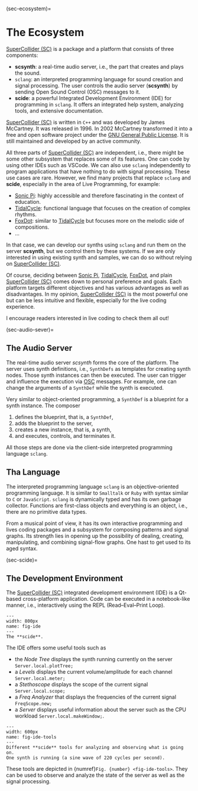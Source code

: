 (sec-ecosystem)=
# The Ecosystem

[SuperCollider (SC)](https://supercollider.github.io/) is a package and a platform that consists of three components:
+ **scsynth**: a real-time audio server, i.e., the part that creates and plays the sound.
+ ``sclang``: an interpreted programming language for sound creation and signal processing. The user controls the audio server (**scsynth**) by sending Open Sound Control (OSC) messages to it.
+ **scide**: a powerful Integrated Development Environment (IDE) for programming in ``sclang``. It offers an integrated help system, analyzing tools, and extensive documentation.

[SuperCollider (SC)](https://supercollider.github.io/) is written in ``C++`` and was developed by James McCartney.
It was released in 1996.
In 2002 McCartney transformed it into a free and open software project under the [GNU General Public License](https://www.gnu.org/licenses/gpl-3.0.en.html).
It is still maintained and developed by an active community.

All three parts of [SuperCollider (SC)](https://supercollider.github.io/) are independent, i.e., there might be some other subsystem that replaces some of its features.
One can code by using other IDEs such as VSCode.
We can also use ``sclang`` independently to program applications that have nothing to do with signal processing.
These use cases are rare.
However, we find many projects that replace ``sclang`` and **scide**, especially in the area of Live Programming, for example:

+ [Sonic Pi](https://sonic-pi.net/): highly accessible and therefore fascinating in the context of education.
+ [TidalCycle](https://tidalcycles.org/): functional language that focuses on the creation of complex rhythms.
+ [FoxDot](https://foxdot.org/): similar to [TidalCycle](https://tidalcycles.org/) but focuses more on the melodic side of compositions.
+ ...

In that case, we can develop our synths using ``sclang`` and run them on the server **scsynth**, but we control them by these systems.
If we are only interested in using existing synth and samples, we can do so without relying on [SuperCollider (SC)](https://supercollider.github.io/).

Of course, deciding between [Sonic Pi](https://sonic-pi.net/), [TidalCycle](https://tidalcycles.org/), [FoxDot](https://foxdot.org/), and plain [SuperCollider (SC)](https://supercollider.github.io/) comes down to personal preference and goals.
Each platform targets different objectives and has various advantages as well as disadvantages.
In my opinion, [SuperCollider (SC)](https://supercollider.github.io/) is the most powerful one but can be less intuitive and flexible, especially for the live coding experience.

I encourage readers interested in live coding to check them all out!

(sec-audio-sever)=
## The Audio Server

The real-time audio server *scsynth* forms the core of the platform.
The server uses synth definitions, i.e., ``SynthDefs`` as templates for creating synth nodes.
Those synth instances can then be executed.
The user can trigger and influence the execution via [OSC](https://en.wikipedia.org/wiki/Open_Sound_Control) messages.
For example, one can change the arguments of a ``SynthDef`` while the synth is executed.

Very similar to object-oriented programming, a ``SynthDef`` is a blueprint for a synth instance.
The composer

1. defines the blueprint, that is, a ``SynthDef``,
2. adds the blueprint to the server,
3. creates a new instance, that is, a synth,
4. and executes, controls, and terminates it.

All those steps are done via the client-side interpreted programming language ``sclang``.

## Tha Language

The interpreted programming language ``sclang`` is an objective-oriented programming language.
It is similar to ``Smalltalk`` or ``Ruby`` with syntax similar to ``C`` or ``JavaScript``.
``sclang`` is dynamically typed and has its own garbage collector.
Functions are first-class objects and everything is an object, i.e., there are no primitive data types.

From a musical point of view, it has its own interactive programming and lives coding packages and a subsystem for composing patterns and signal graphs.
Its strength lies in opening up the possibility of dealing, creating, manipulating, and combining signal-flow graphs.
One hast to get used to its aged syntax.

(sec-scide)=
## The Development Environment

The [SuperCollider (SC)](https://supercollider.github.io/) integrated development environment (IDE) is a Qt-based cross-platform application.
Code can be executed in a notebook-like manner, i.e., interactively using the REPL (Read–Eval–Print Loop).

```{figure} ../../figs/supercollider/ecosystem/ide.png
---
width: 800px
name: fig-ide
---
The **scide**.
```

The IDE offers some useful tools such as

+ the *Node Tree* displays the synth running currently on the server ``Server.local.plotTree;``
+ a *Levels* displays the current volume/amplitude for each channel ``Server.local.meter;``
+ a *Stethoscope* displays the scope of the current signal ``Server.local.scope;``
+ a *Freq Analyzer* that displays the frequencies of the current signal ``FreqScope.new;``
+ a *Server* displays useful information about the server such as the CPU workload ``Server.local.makeWindow;``.

```{figure} ../../figs/supercollider/ecosystem/ide-tools.png
---
width: 600px
name: fig-ide-tools
---
Different **scide** tools for analyzing and observing what is going on.
One synth is running (a sine wave of 220 cycles per second).
```

These tools are depicted in {numref}`Fig. {number} <fig-ide-tools>`.
They can be used to observe and analyze the state of the server as well as the signal processing.
